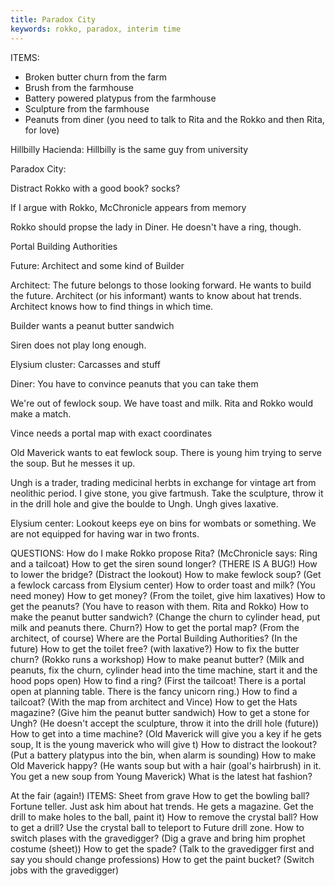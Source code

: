 ```yaml
---
title: Paradox City
keywords: rokko, paradox, interim time
---
```


ITEMS:
 - Broken butter churn from the farm
 - Brush from the farmhouse
 - Battery powered platypus from the farmhouse
 - Sculpture from the farmhouse
 - Peanuts from diner (you need to talk to Rita and the Rokko and then Rita, for love)

Hillbilly Hacienda:
Hillbilly is the same guy from university


Paradox City:

Distract Rokko with a good book? socks?

If I argue with Rokko, McChronicle appears from memory

Rokko should propse the lady in Diner. He doesn't have a ring, though.


Portal Building Authorities


Future:
Architect and some kind of Builder

Architect: The future belongs to those looking forward. He wants to build the future.
Architect (or his informant) wants to know about hat trends.
Architect knows how to find things in which time.

Builder wants a peanut butter sandwich

Siren does not play long enough.


Elysium cluster:
Carcasses and stuff


Diner:
You have to convince peanuts that you can take them

We're out of fewlock soup. We have toast and milk.
Rita and Rokko would make a match.

Vince needs a portal map with exact coordinates

Old Maverick wants to eat fewlock soup. There is young him trying to serve the soup. But he messes it up.

Ungh is a trader, trading medicinal herbts in exchange for vintage art from neolithic period. I give stone, you give fartmush.
Take the sculpture, throw it in the drill hole and give the boulde to Ungh. Ungh gives laxative.


Elysium center:
Lookout keeps eye on bins for wombats or something. We are not equipped for having war in two fronts.

QUESTIONS:
How do I make Rokko propose Rita? (McChronicle says: Ring and a tailcoat)
How to get the siren sound longer? (THERE IS A BUG!)
How to lower the bridge? (Distract the lookout)
How to make fewlock soup? (Get a fewlock carcass from Elysium center)
How to order toast and milk? (You need money)
How to get money? (From the toilet, give him laxatives)
How to get the peanuts? (You have to reason with them. Rita and Rokko)
How to make the peanut butter sandwich? (Change the churn to cylinder head, put milk and peanuts there. Churn?)
How to get the portal map? (From the architect, of course)
Where are the Portal Building Authorities? (In the future)
How to get the toilet free? (with laxative?)
How to fix the butter churn? (Rokko runs a workshop)
How to make peanut butter? (Milk and peanuts, fix the churn, cylinder head into the time machine, start it and the hood pops open)
How to find a ring? (First the tailcoat! There is a portal open at planning table. There is the fancy unicorn ring.)
How to find a tailcoat? (With the map from architect and Vince)
How to get the Hats magazine? (Give him the peanut butter sandwich)
How to get a stone for Ungh? (He doesn't accept the sculpture, throw it into the drill hole (future))
How to get into a time machine? (Old Maverick will give you a key if he gets soup, It is the young maverick who will give t)
How to distract the lookout? (Put a battery platypus into the bin, when alarm is sounding)
How to make Old Maverick happy? (He wants soup but with a hair (goal's hairbrush) in it. You get a new soup from Young Maverick)
What is the latest hat fashion?

At the fair (again!)
ITEMS:
 Sheet from grave
How to get the bowling ball? Fortune teller. Just ask him about hat trends. He gets a magazine. Get the drill to make holes to the ball, paint it)
How to remove the crystal ball?
How to get a drill? Use the crystal ball to teleport to Future drill zone.
How to switch plases with the gravedigger? (Dig a grave and bring him prophet costume (sheet))
How to get the spade? (Talk to the gravedigger first and say you should change professions)
How to get the paint bucket? (Switch jobs with the gravedigger)
